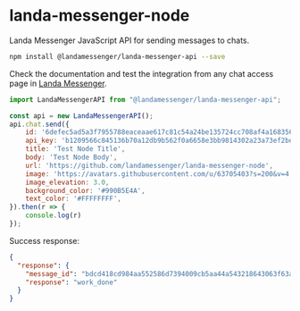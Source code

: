 # landa-messenger-node

Landa Messenger JavaScript API for sending messages to chats.

```bash
npm install @landamessenger/landa-messenger-api --save
```

Check the documentation and test the integration from any chat access page in [Landa Messenger](https://landamessenger.com/).

```js
import LandaMessengerAPI from "@landamessenger/landa-messenger-api";

const api = new LandaMessengerAPI();
api.chat.send({
    id: '6defec5ad5a3f7955788eaceaae617c81c54a24be135724cc708af4a168356ae',
    api_key: 'b1209566c845136b70a12db9b562f0a6658e3bb9814302a23a73ef2be463cbea',
    title: 'Test Node Title',
    body: 'Test Node Body',
    url: 'https://github.com/landamessenger/landa-messenger-node',
    image: 'https://avatars.githubusercontent.com/u/63705403?s=200&v=4',
    image_elevation: 3.0,
    background_color: '#990B5E4A',
    text_color: '#FFFFFFFF',
}).then(r => {
    console.log(r)
});
```

Success response:

```json
{
  "response": {
    "message_id": "bdcd418cd984aa552586d7394009cb5aa44a543218643063f63a5b158ac63c78",
    "response": "work_done"
  }
}
```